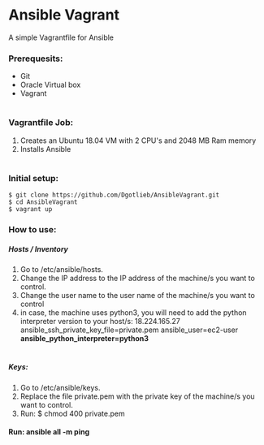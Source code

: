 # Ansible Vagrant
A simple Vagrantfile for Ansible

### Prerequesits:
* Git
* Oracle Virtual box
* Vagrant

#


### Vagrantfile Job:
1. Creates an Ubuntu 18.04 VM with 2 CPU's and 2048 MB Ram memory
2. Installs Ansible

# 

### Initial setup:

    $ git clone https://github.com/Dgotlieb/AnsibleVagrant.git 
    $ cd AnsibleVagrant
    $ vagrant up
    
    
### How to use:
 
##### Hosts / Inventory

1. Go to /etc/ansible/hosts.
2. Change the IP address to the IP address of the machine/s you want to control.
3. Change the user name to the user name of the machine/s you want to control
4. in case, the machine uses python3, you will need to add the python interpreter version to your host/s:
    18.224.165.27 ansible_ssh_private_key_file=private.pem ansible_user=ec2-user **ansible_python_interpreter=python3**

 #
 
##### Keys: 
1. Go to /etc/ansible/keys.
2. Replace the file private.pem with the private key of the machine/s you want to control.
3. Run: $ chmod 400 private.pem

#### Run: **ansible all -m ping**
 
 #
 

